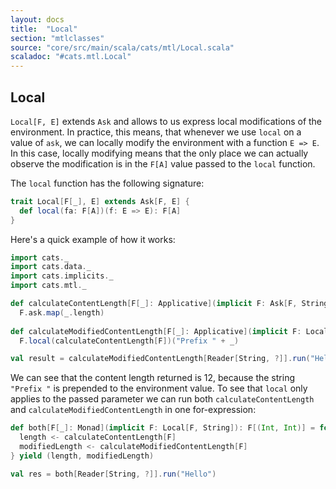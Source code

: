 ```yaml
---
layout: docs
title:  "Local"
section: "mtlclasses"
source: "core/src/main/scala/cats/mtl/Local.scala"
scaladoc: "#cats.mtl.Local"
---
```


## Local

`Local[F, E]` extends `Ask` and allows to us express local modifications of the environment.
In practice, this means, that whenever we use `local` on a value of `ask`, we can locally modify the environment with a function `E => E`.
In this case, locally modifying means that the only place we can actually observe the modification is in the `F[A]` value passed to the `local` function.

The `local` function has the following signature: 

```scala
trait Local[F[_], E] extends Ask[F, E] {
  def local(fa: F[A])(f: E => E): F[A]
}
```


Here's a quick example of how it works:

```scala mdoc
import cats._
import cats.data._
import cats.implicits._
import cats.mtl._

def calculateContentLength[F[_]: Applicative](implicit F: Ask[F, String]): F[Int] =
  F.ask.map(_.length)
  
def calculateModifiedContentLength[F[_]: Applicative](implicit F: Local[F, String]): F[Int] =
  F.local(calculateContentLength[F])("Prefix " + _)

val result = calculateModifiedContentLength[Reader[String, ?]].run("Hello")

```

We can see that the content length returned is 12, because the string `"Prefix "` is prepended to the environment value.
To see that `local` only applies to the passed parameter we can run both `calculateContentLength` and
 `calculateModifiedContentLength` in one for-expression:

```scala mdoc
def both[F[_]: Monad](implicit F: Local[F, String]): F[(Int, Int)] = for {
  length <- calculateContentLength[F]
  modifiedLength <- calculateModifiedContentLength[F]
} yield (length, modifiedLength)

val res = both[Reader[String, ?]].run("Hello")
```
